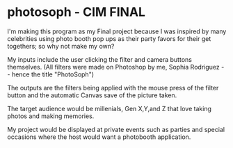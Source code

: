 # photosoph - CIM FINAL

I'm making this program as my Final project because I was inspired by many celebrities using photo booth pop ups as their party favors for their get togethers; so why not make my own?

My inputs include the user clicking the filter and camera buttons themselves.
(All filters were made on Photoshop by me, Sophia Rodriguez -- hence the title "PhotoSoph")

The outputs are the filters being applied with the mouse press of the filter button and the automatic Canvas save of the picture taken.

The target audience would be millenials, Gen X,Y,and Z that love taking photos and making memories.

My project would be displayed at private events such as parties and special occasions where the host would want a photobooth application.
